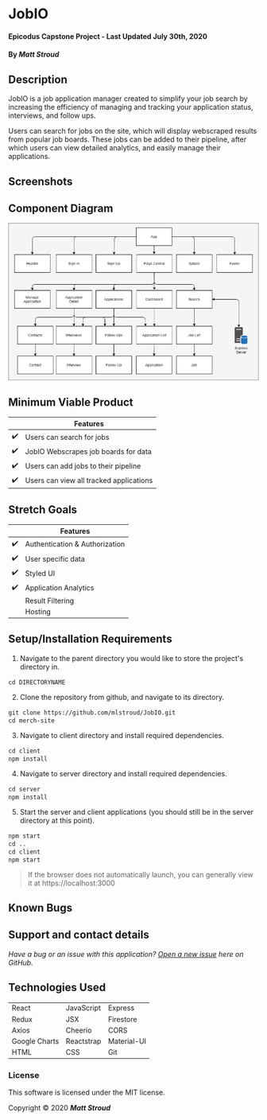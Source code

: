 # JobIO

#### Epicodus Capstone Project - Last Updated July 30th, 2020

#### By _**Matt Stroud**_

## Description
JobIO is a job application manager created to simplify your job search by increasing the efficiency of managing and tracking your application status, interviews, and follow ups.  

Users can search for jobs on the site, which will display webscraped results from popular job boards. These jobs can be added to their pipeline, after which users can view detailed analytics, and easily manage their applications.

## Screenshots


## Component Diagram

![Component diagram for tap room application.](https://raw.githubusercontent.com/mlstroud/JobIO/master/componentdiagram.png)

## Minimum Viable Product

| |Features|
|--|-------|
| :heavy_check_mark: |Users can search for jobs |
| :heavy_check_mark: |JobIO Webscrapes job boards for data |
|:heavy_check_mark: | Users can add jobs to their pipeline |
| :heavy_check_mark: |Users can view all tracked applications |

## Stretch Goals

| |Features |
|--|-------|
| :heavy_check_mark: |Authentication & Authorization |
| :heavy_check_mark: |User specific data |
| :heavy_check_mark: |Styled UI |
| :heavy_check_mark: |Application Analytics |
| |Result Filtering |
| |Hosting |

## Setup/Installation Requirements

1. Navigate to the parent directory you would like to store the project's directory in.
```
cd DIRECTORYNAME
```
2. Clone the repository from github, and navigate to its directory.
```
git clone https://github.com/mlstroud/JobIO.git
cd merch-site
```
3. Navigate to client directory and install required dependencies.
```
cd client
npm install
```
4. Navigate to server directory and install required dependencies.
```
cd server
npm install
```
5. Start the server and client applications (you should still be in the server directory at this point).
```
npm start
cd ..
cd client
npm start
```
> If the browser does not automatically launch, you can generally view it at https://localhost:3000

## Known Bugs
 
## Support and contact details

_Have a bug or an issue with this application? [Open a new issue](https://github.com/mlstroud/JobIO/issues) here on GitHub._

## Technologies Used

| | | |
|--|--|--|
| React | JavaScript | Express |
| Redux | JSX | Firestore |
| Axios | Cheerio | CORS |
| Google Charts | Reactstrap | Material-UI |
| HTML | CSS | Git |

### License

This software is licensed under the MIT license.

Copyright © 2020 **_Matt Stroud_**